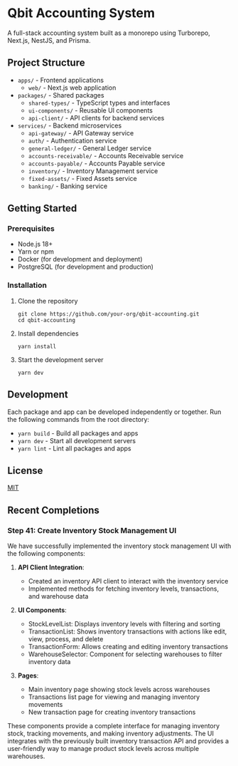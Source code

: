# Qbit Accounting System

A full-stack accounting system built as a monorepo using Turborepo, Next.js, NestJS, and Prisma.

## Project Structure

- `apps/` - Frontend applications
  - `web/` - Next.js web application
- `packages/` - Shared packages
  - `shared-types/` - TypeScript types and interfaces
  - `ui-components/` - Reusable UI components
  - `api-client/` - API clients for backend services
- `services/` - Backend microservices
  - `api-gateway/` - API Gateway service
  - `auth/` - Authentication service
  - `general-ledger/` - General Ledger service
  - `accounts-receivable/` - Accounts Receivable service
  - `accounts-payable/` - Accounts Payable service
  - `inventory/` - Inventory Management service
  - `fixed-assets/` - Fixed Assets service
  - `banking/` - Banking service

## Getting Started

### Prerequisites

- Node.js 18+
- Yarn or npm
- Docker (for development and deployment)
- PostgreSQL (for development and production)

### Installation

1. Clone the repository
   ```
   git clone https://github.com/your-org/qbit-accounting.git
   cd qbit-accounting
   ```

2. Install dependencies
   ```
   yarn install
   ```

3. Start the development server
   ```
   yarn dev
   ```

## Development

Each package and app can be developed independently or together. Run the following commands from the root directory:

- `yarn build` - Build all packages and apps
- `yarn dev` - Start all development servers
- `yarn lint` - Lint all packages and apps

## License

[MIT](LICENSE)

## Recent Completions

### Step 41: Create Inventory Stock Management UI

We have successfully implemented the inventory stock management UI with the following components:

1. **API Client Integration**:
   - Created an inventory API client to interact with the inventory service
   - Implemented methods for fetching inventory levels, transactions, and warehouse data

2. **UI Components**:
   - StockLevelList: Displays inventory levels with filtering and sorting
   - TransactionList: Shows inventory transactions with actions like edit, view, process, and delete
   - TransactionForm: Allows creating and editing inventory transactions
   - WarehouseSelector: Component for selecting warehouses to filter inventory data

3. **Pages**:
   - Main inventory page showing stock levels across warehouses
   - Transactions list page for viewing and managing inventory movements
   - New transaction page for creating inventory transactions

These components provide a complete interface for managing inventory stock, tracking movements, and making inventory adjustments. The UI integrates with the previously built inventory transaction API and provides a user-friendly way to manage product stock levels across multiple warehouses. 